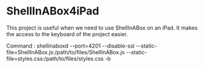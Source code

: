 # ShellInABox4iPad

This project is useful when we need to use ShellInABox on an iPad. It makes the access to the keyboard of the project easier.

Command :
shellinaboxd --port=4201 --disable-ssl --static-file=ShellInABox.js:/path/to/files/ShellInABox.js --static-file=styles.css:/path/to/files/styles.css -b